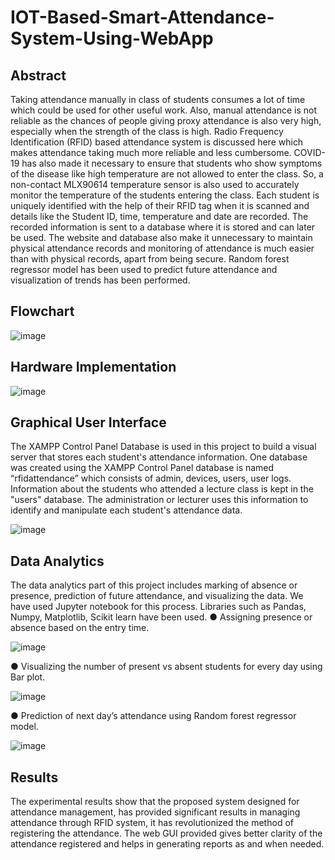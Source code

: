 # IOT-Based-Smart-Attendance-System-Using-WebApp

## Abstract

Taking attendance manually in class of students consumes a lot of time which could be used for other useful work. Also, manual attendance is not reliable as the chances of people giving proxy attendance is also very high, especially when the strength of the class is high. Radio Frequency Identification (RFID) based attendance system is discussed here which makes attendance taking much more reliable and less cumbersome. COVID-19 has also made it necessary to ensure that students who show symptoms of the disease like high temperature are not allowed to enter the class. So, a non-contact MLX90614 temperature sensor is also used to accurately monitor the temperature of the students entering the class. Each student is uniquely identified with the help of their RFID tag when it is scanned and details like the Student ID, time, temperature and date are recorded. The recorded information is sent to a database where it is stored and can later be used. The website and database also make it unnecessary to maintain physical attendance records and monitoring of attendance is much easier than with physical records, apart from being secure. Random forest regressor model has been used to predict future attendance and visualization of trends has been performed.

## Flowchart

![image](https://github.com/rittikadeb/IOT-Based-Smart-Attendance-System-Using-WebApp/assets/76259897/cc3ed4ce-44a1-4364-9785-1f1279e1b2cd)


## Hardware Implementation

![image](https://github.com/rittikadeb/IOT-Based-Smart-Attendance-System-Using-WebApp/assets/76259897/79d7bb6d-7f59-4463-a07a-5e13781e8412)

## Graphical User Interface

The XAMPP Control Panel Database is used in this project to build a visual server that stores each student's attendance information. One database was created using the XAMPP Control Panel database is named “rfidattendance” which consists of admin, devices, users, user logs. Information about the students who attended a lecture class is kept in the "users" database. The administration or lecturer uses this
information to identify and manipulate each student's attendance data.

![image](https://github.com/rittikadeb/IOT-Based-Smart-Attendance-System-Using-WebApp/assets/76259897/8ca3a9dd-8445-4754-846b-5da077215641)


## Data Analytics

The data analytics part of this project includes marking of absence or presence, prediction of future attendance, and visualizing the data. We have used Jupyter notebook for this process. Libraries such as Pandas, Numpy, Matplotlib, Scikit learn have been used.
● Assigning presence or absence based on the entry time. 

![image](https://github.com/rittikadeb/IOT-Based-Smart-Attendance-System-Using-WebApp/assets/76259897/53930eb3-6473-4fc4-bda7-622c6217e358)


● Visualizing the number of present vs absent students for every day using Bar plot.

![image](https://github.com/rittikadeb/IOT-Based-Smart-Attendance-System-Using-WebApp/assets/76259897/1dcc94eb-4306-44a6-bf95-a8c3e73f5f7a)

● Prediction of next day’s attendance using Random forest regressor model.

![image](https://github.com/rittikadeb/IOT-Based-Smart-Attendance-System-Using-WebApp/assets/76259897/a8c8bd03-f4d5-4ded-98d2-b06ed37f2336)

## Results

The experimental results show that the proposed system designed for attendance management, has provided significant results in managing attendance through RFID system, it has revolutionized the method of registering the attendance. The web GUI provided gives better clarity of the attendance registered and helps in generating reports as and when needed.


